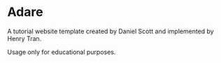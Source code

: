 # Adare
A tutorial website template created by Daniel Scott and implemented by Henry Tran.

Usage only for educational purposes.
